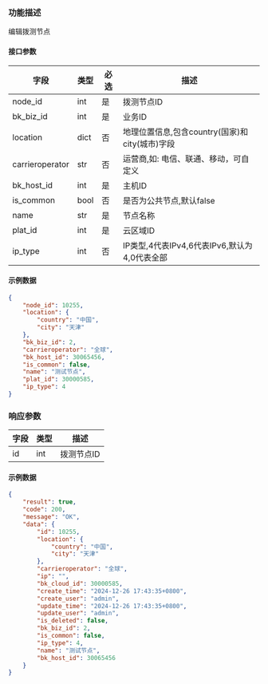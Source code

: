 ### 功能描述

编辑拨测节点


#### 接口参数

| 字段             | 类型    | 必选 | 描述                                |
|----------------|-------|-----|-----------------------------------|
| node_id        | int   | 是  | 拨测节点ID                              |
| bk_biz_id      | int   | 是  | 业务ID                              |
| location       | dict  | 否  | 地理位置信息,包含country(国家)和city(城市)字段   |
| carrieroperator| str   | 否  | 运营商,如: 电信、联通、移动，可自定义                |
| bk_host_id     | int   | 是  | 主机ID                              |
| is_common      | bool  | 否  | 是否为公共节点,默认false                   |
| name           | str   | 是  | 节点名称                              |
| plat_id        | int   | 是  | 云区域ID                             |
| ip_type        | int   | 否  | IP类型,4代表IPv4,6代表IPv6,默认为4,0代表全部        |

#### 示例数据

```json
{
    "node_id": 10255,
    "location": {
        "country": "中国",
        "city": "天津"
    },
    "bk_biz_id": 2,
    "carrieroperator": "全球",
    "bk_host_id": 30065456,
    "is_common": false,
    "name": "测试节点",
    "plat_id": 30000585,
    "ip_type": 4
}
```

### 响应参数

| 字段         | 类型  | 描述 |
|:-----------|-----|----|
| id         | int   | 拨测节点ID |

#### 示例数据
```json
{
    "result": true,
    "code": 200,
    "message": "OK",
    "data": {
        "id": 10255,
        "location": {
            "country": "中国",
            "city": "天津"
        },
        "carrieroperator": "全球",
        "ip": "",
        "bk_cloud_id": 30000585,
        "create_time": "2024-12-26 17:43:35+0800",
        "create_user": "admin",
        "update_time": "2024-12-26 17:43:35+0800",
        "update_user": "admin",
        "is_deleted": false,
        "bk_biz_id": 2,
        "is_common": false,
        "ip_type": 4,
        "name": "测试节点",
        "bk_host_id": 30065456
    }
}
```